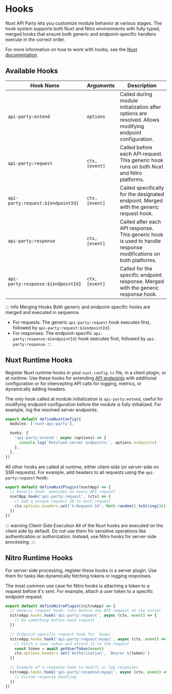 # Hooks

Nuxt API Party lets you customize module behavior at various stages. The hook system supports both Nuxt and Nitro environments with fully typed, merged hooks that ensure both generic and endpoint-specific handlers execute in the correct order.

For more information on how to work with hooks, see the [Nuxt documentation](https://nuxt.com/docs/guide/going-further/hooks).

## Available Hooks

| Hook Name                          | Arguments           | Description                                                                                              |
| ---------------------------------- | ------------------- | -------------------------------------------------------------------------------------------------------- |
| `api-party:extend`                 | `options`           | Called during module initialization after options are resolved. Allows modifying endpoint configuration. |
| `api-party:request`                | `ctx, [event]`      | Called before each API request. This generic hook runs on both Nuxt and Nitro platforms. |
| `api-party:request:${endpointId}`  | `ctx, [event]`      | Called specifically for the designated endpoint. Merged with the generic request hook. |
| `api-party:response`               | `ctx, [event]`      | Called after each API response. This generic hook is used to handle response modifications on both platforms. |
| `api-party:response:${endpointId}` | `ctx, [event]`      | Called for the specific endpoint response. Merged with the generic response hook. |

::: info Merging Hooks
Both generic and endpoint-specific hooks are merged and executed in sequence.

- For requests: The generic `api-party:request` hook executes first, followed by `api-party:request:${endpointId}`.
- For responses: The endpoint-specific `api-party:response:${endpointId}` hook executes first, followed by `api-party:response`.
:::

## Nuxt Runtime Hooks

Register Nuxt runtime hooks in your `nuxt.config.ts` file, in a client plugin, or at runtime. Use these hooks for extending [API endpoints](/essentials/module-configuration#apiparty-endpoints) with additional configuration or for intercepting API calls for logging, metrics, or dynamically adding headers.

The only hook called at module initialization is `api-party:extend`, useful for modifying endpoint configuration before the module is fully initialized. For example, log the resolved server endpoints:

```ts [nuxt.config.ts]
export default defineNuxtConfig({
  modules: ['nuxt-api-party'],

  hooks: {
    'api-party:extend': async (options) => {
      console.log(`Resolved server endpoints:`, options.endpoints)
    },
  },
})
```

All other hooks are called at runtime, either client-side (or server-side on SSR requests). For example, add headers to all requests using the `api-party:request` hook:

```ts [plugins/my-plugin.ts]
export default defineNuxtPlugin((nuxtApp) => {
  // Generic hook: executes on every API request
  nuxtApp.hook('api-party:request', (ctx) => {
    // Add a unique request ID to each request
    ctx.options.headers.set('X-Request-Id', Math.random().toString(36).substring(7))
  })
})
```

::: warning Client-Side Execution
All of the Nuxt hooks are executed on the client side by default. Do not use them for sensitive operations like authentication or authorization. Instead, use Nitro hooks for server-side processing.
:::

## Nitro Runtime Hooks

For server-side processing, register these hooks in a server plugin. Use them for tasks like dynamically fetching tokens or logging responses.

The most common use case for Nitro hooks is attaching a token to a request before it's sent. For example, attach a user token to a specific endpoint request:

```ts [server/plugins/my-plugin.ts]
export default defineNitroPlugin((nitroApp) => {
  // Generic request hook: runs before any API request on the server
  nitroApp.hooks.hook('api-party:request', async (ctx, event) => {
    // Do something before each request
  })

  // Endpoint-specific request hook for `myapi`
  nitroApp.hooks.hook('api-party:request:myapi', async (ctx, event) => {
    // Fetch a user token and attach it to the request
    const token = await getUserToken(event)
    ctx.options.headers.set('Authorization', `Bearer ${token}`)
  })

  // Example of a response hook to modify or log responses
  nitroApp.hooks.hook('api-party:response:myapi', async (ctx, event) => {
    // Custom response handling
  })
})
```
